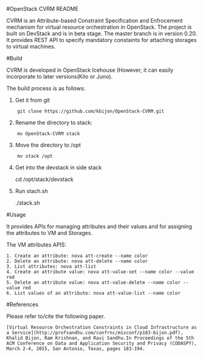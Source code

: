 #OpenStack CVRM README

CVRM is an Attribute-based Constraint Specification and Enfrocement mechanism for virtual resource orchestration in OpenStack. 
The project is built on DevStack and is in beta stage. The master branch is in version 0.20. It provides  REST API  to specify mandatory constaints for attaching storages to virtual machines. 

#Build

CVRM is developed in OpenStack Icehouse (However, it can easily incorporate to later versions(Kilo or Juno).

The build process is as follows:
1. Get it from git

```
    git clone https://github.com/kbijon/OpenStack-CVRM.git
```
2. Rename the directory to stack:
```
    mv OpenStack-CVRM stack
```
3. Move the directory to /opt
```
    mv stack /opt
```
4. Get into the devstack  in side stack

    cd /opt/stack/devstack
5. Run stach.sh 

    ./stack.sh


#Usage

It provides APIs for managing  attributes and  their values and for assigning the attributes to VM and Storages.

The VM attributes APIS:

    1. Create an attribute: nova att-create --name color
    2. Delete an attribute: nova att-delete --name color
    3. List attributes: nova att-list 
    4. Create an attribute value: nova att-value-set --name color --value red
    5. Delete an attribute value: nova att-value-delete --name color --value red
    6. List values of an attribute: nova att-value-list --name color


#References

Please refer to/cite the following paper.

    [Virtual Resource Orchestration Constraints in Cloud Infrastructure as a Service](http://profsandhu.com/confrnc/misconf/p183-bijon.pdf), Khalid Bijon, Ram Krishnan, and Ravi Sandhu.In Proceedings of the 5th ACM Conference on Data and Application Security and Privacy (CODASPY), March 2-4, 2015, San Antonio, Texas, pages 183-194.
